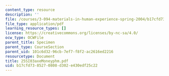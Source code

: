 ```yaml
---
content_type: resource
description: ''
file: /courses/3-094-materials-in-human-experience-spring-2004/b17cfd7385270808d302e430edf25c22_25SI03axeMoneyphm.pdf
file_type: application/pdf
learning_resource_types: []
license: https://creativecommons.org/licenses/by-nc-sa/4.0/
ocw_type: OCWFile
parent_title: Specimen
parent_type: CourseSection
parent_uid: 101c6d32-96cb-7ef7-f8f2-ac2616ed2216
resourcetype: Document
title: 25SI03axeMoneyphm.pdf
uid: b17cfd73-8527-0808-d302-e430edf25c22
---
```

